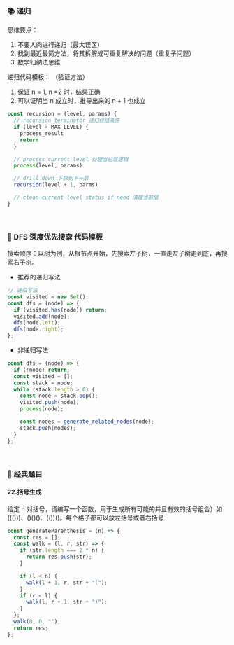 ### 📚 递归

思维要点：

1. 不要人肉进行递归（最大误区）
2. 找到最近最简方法，将其拆解成可重复解决的问题（重复子问题）
3. 数学归纳法思维

递归代码模板：
（验证方法）

1. 保证 n = 1, n =2 时，结果正确
2. 可以证明当 n 成立时，推导出来的 n + 1 也成立

```js
const recursion = (level, params) {
  // recursion terminator 递归终结条件
  if (level > MAX_LEVEL) {
    process_result
    return
  }

  // process current level 处理当前层逻辑
  process(level, params)

  // drill down 下探到下一层
  recursion(level + 1, parms)

  // clean current level status if need 清理当前层
}
```

<br/>

### 🤔 DFS 深度优先搜索 代码模板

搜索顺序：以树为例，从根节点开始，先搜索左子树，一直走左子树走到底，再搜索右子树。

- 推荐的递归写法

```js
// 递归写法
const visited = new Set();
const dfs = (node) => {
  if (visited.has(node)) return;
  visited.add(node);
  dfs(node.left);
  dfs(node.right);
};
```

- 非递归写法

```js
const dfs = (node) => {
  if (!node) return;
  const visited = [];
  const stack = node;
  while (stack.length > 0) {
    const node = stack.pop();
    visited.push(node);
    process(node);

    const nodes = generate_related_nodes(node);
    stack.push(nodes);
  }
};
```

<br/>

### 🏫 经典题目

#### 22.括号生成

给定 n 对括号，请编写一个函数，用于生成所有可能的并且有效的括号组合）如((()))、()()()、(())()。每个格子都可以放左括号或者右括号

```js
const generateParenthesis = (n) => {
  const res = [];
  const walk = (l, r, str) => {
    if (str.length === 2 * n) {
      return res.push(str);
    }

    if (l < n) {
      walk(l + 1, r, str + "(");
    }
    if (r < l) {
      walk(l, r + 1, str + ")");
    }
  };
  walk(0, 0, "");
  return res;
};
```

<br/>
